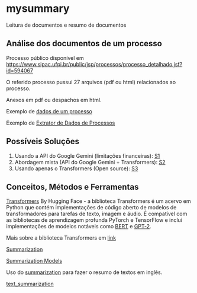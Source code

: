 # mysummary
Leitura de documentos e resumo de documentos

## Análise dos documentos de um processo

Processo público disponível em https://www.sipac.ufpi.br/public/jsp/processos/processo_detalhado.jsf?id=594067

O referido processo pussui 27 arquivos (pdf ou html) relacionados ao processo. 

Anexos em pdf ou despachos em html.

Exemplo de [dados de um processo](https://github.com/armandossrecife/mysummary/blob/main/extrair_informacoes_protocolo.ipynb)

Exemplo de [Extrator de Dados de Processos](https://github.com/armandossrecife/mysummary/blob/main/extrator_dados_processos.ipynb) 

## Possíveis Soluções

1. Usando a API do Google Gemini (limitações financeiras): [S1](https://github.com/armandossrecife/mysummary/blob/main/quick_process_text_summary.ipynb)
2. Abordagem mista (API do Google Gemini + Transformers): [S2](https://github.com/armandossrecife/mysummary/blob/main/quick_process_text_summary_using_transformers.ipynb)
3. Usando apenas o Transformers (Open source): [S3](https://github.com/armandossrecife/mysummary/blob/main/text_summary_only_transformers.ipynb)

## Conceitos, Métodos e Ferramentas

[Transformers](https://en.wikipedia.org/wiki/Transformer_(deep_learning_architecture)) By Hugging Face - a biblioteca Transformers é um acervo em Python que contém implementações de código aberto de modelos de transformadores para tarefas de texto, imagem e áudio. É compatível com as bibliotecas de aprendizagem profunda PyTorch e TensorFlow e inclui implementações de modelos notáveis como [BERT](https://en.wikipedia.org/wiki/BERT_(language_model)) e [GPT-2](https://en.wikipedia.org/wiki/GPT-2).

Mais sobre a biblioteca Transformers em [link](https://huggingface.co/docs/transformers/en/index)

[Summarization](https://huggingface.co/tasks/summarization)

[Summarization Models](https://huggingface.co/models?pipeline_tag=summarization)

Uso do [summarization](https://huggingface.co/docs/transformers/en/tasks/summarization) para fazer o resumo de textos em inglês.

[text_summarization](https://huggingface.co/Falconsai/text_summarization)

